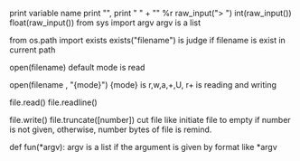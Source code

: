 print 
variable name 
print "", 
print " " + ""
%r
raw_input("> ")
int(raw_input())
float(raw_input())
from sys import argv
argv is a list

from os.path import exists
exists("filename") is judge if filename is exist in current path

open(filename) default mode is read

open(filename , "{mode}") 
{mode} is r,w,a,+,U, r+ is reading and writing

file.read()
file.readline()

file.write()
file.truncate([number]) cut file like initiate file to empty if number is not given, otherwise, number bytes of file is remind.
 

def fun(*argv):
	argv is a list if the argument is given by format like *argv


